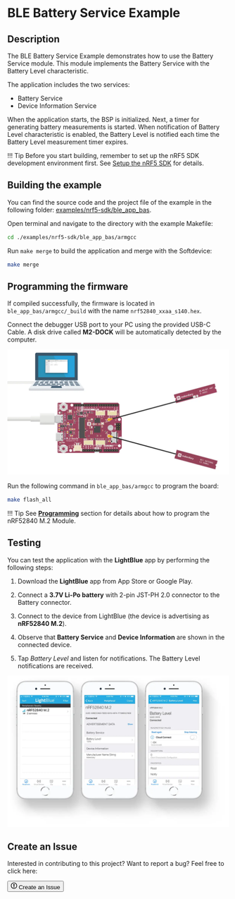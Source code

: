 # BLE Battery Service Example

## Description

The BLE Battery Service Example demonstrates how to use the Battery Service module. This module implements the Battery Service with the Battery Level characteristic.

The application includes the two services:

* Battery Service
* Device Information Service

When the application starts, the BSP is initialized. Next, a timer for generating battery measurements is started. When notification of Battery Level characteristic is enabled, the Battery Level is notified each time the Battery Level measurement timer expires.


!!! Tip
	Before you start building, remember to set up the nRF5 SDK development environment first. See [Setup the nRF5 SDK](../setup.md) for details.

## Building the example

You can find the source code and the project file of the example in the following folder: [examples/nrf5-sdk/ble_app_bas](https://github.com/makerdiary/nrf52840-m2-devkit/tree/master/examples/nrf5-sdk/ble_app_bas).

Open terminal and navigate to the directory with the example Makefile:

``` sh
cd ./examples/nrf5-sdk/ble_app_bas/armgcc
```

Run `make merge` to build the application and merge with the Softdevice:

``` sh
make merge
```

## Programming the firmware

If compiled successfully, the firmware is located in `ble_app_bas/armgcc/_build` with the name `nrf52840_xxaa_s140.hex`.

Connect the debugger USB port to your PC using the provided USB-C Cable. A disk drive called **M2-DOCK** will be automatically detected by the computer.

![](../../assets/images/programming-firmware.webp)


Run the following command in `ble_app_bas/armgcc` to program the board:

``` sh
make flash_all
```

!!! Tip
	See **[Programming](../../programming.md)** section for details about how to program the nRF52840 M.2 Module.

## Testing

You can test the application with the **LightBlue** app by performing the following steps:

1. Download the **LightBlue** app from App Store or Google Play.

2. Connect a **3.7V Li-Po battery** with 2-pin JST-PH 2.0 connector to the Battery connector.

3. Connect to the device from LightBlue (the device is advertising as **nRF52840 M.2**).

4. Observe that **Battery Service** and **Device Information** are shown in the connected device.

5. Tap *Battery Level* and listen for notifications. The Battery Level notifications are received.

[![](assets/images/ble-app-bas-example.webp)](assets/images/ble-app-bas-example.webp)

## Create an Issue

Interested in contributing to this project? Want to report a bug? Feel free to click here:

<a href="https://github.com/makerdiary/nrf52840-m2-devkit/issues/new?title=nRF5%20SDK-BLE%20BAS:%20%3Ctitle%3E"><button class="md-tile md-tile--primary"><svg xmlns="http://www.w3.org/2000/svg" viewBox="0 0 14 16" width="14" height="16"><path fill-rule="evenodd" d="M7 2.3c3.14 0 5.7 2.56 5.7 5.7s-2.56 5.7-5.7 5.7A5.71 5.71 0 011.3 8c0-3.14 2.56-5.7 5.7-5.7zM7 1C3.14 1 0 4.14 0 8s3.14 7 7 7 7-3.14 7-7-3.14-7-7-7zm1 3H6v5h2V4zm0 6H6v2h2v-2z"></path></svg> Create an Issue</button></a>
